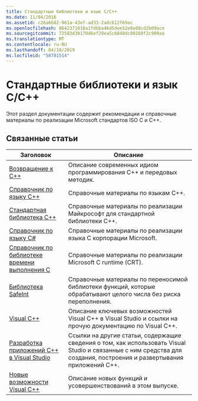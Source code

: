 ```yaml
---
title: Стандартные библиотеки и язык C/C++
ms.date: 11/04/2016
ms.assetid: c26a6682-961a-43ef-ad33-2adc612f69ac
ms.openlocfilehash: 8642371018a1fdbba46d5dee52e8e88cd2b09ace
ms.sourcegitcommit: 72583d30170d6ef29ea5c6848dc00169f2c909aa
ms.translationtype: MT
ms.contentlocale: ru-RU
ms.lasthandoff: 04/18/2019
ms.locfileid: "58781514"
---
```

# <a name="cc-language-and-standard-libraries"></a>Стандартные библиотеки и язык C/C++

Этот раздел документации содержит рекомендации и справочные материалы по реализации Microsoft стандартов ISO C и C++.

## <a name="related-articles"></a>Связанные статьи

|Заголовок|Описание|
|-----------|-----------------|
|[Возвращение к C++](../cpp/welcome-back-to-cpp-modern-cpp.md)|Описание современных идиом программирования C++ и передовых методик.|
|[Справочник по языку C++](../cpp/cpp-language-reference.md)|Справочные материалы по языкам C++.|
|[Стандартная библиотека C++](../standard-library/cpp-standard-library-reference.md)|Справочные материалы по реализации Майкрософт для стандартной библиотеки C++.|
|[Справочник по языку C#](../c-language/c-language-reference.md)|Справочные материалы по реализации языка C корпорации Microsoft.|
|[Справочник по библиотеке времени выполнения C](../c-runtime-library/c-run-time-library-reference.md)|Справочные материалы по реализации Microsoft C runtime (CRT).|
|[Библиотека SafeInt](../safeint/safeint-library.md)|Справочные материалы по переносимой библиотеки функций, которые обрабатывают целого числа без риска переполнения.|
|[Visual C++](../overview/visual-cpp-in-visual-studio.md)|Описание ключевых возможностей Visual C++ в Visual Studio и ссылки на прочую документацию по Visual C++.|
|[Разработка приложений C++ в Visual Studio](../overview/overview-of-cpp-development.md)|Ссылки на другие статьи, содержащие сведения о том, как использовать Visual Studio и связанные с ним средства для создания, построения и развертывания приложений C++.|
|[Новые возможности Visual C++](../overview/what-s-new-for-visual-cpp-in-visual-studio.md)|Описание новых функций и усовершенствований в этом выпуске.|